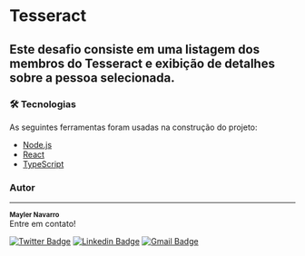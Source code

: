 # Tesseract 

## Este desafio consiste em uma listagem dos membros do Tesseract e exibição de detalhes sobre a pessoa selecionada.

### 🛠 Tecnologias

As seguintes ferramentas foram usadas na construção do projeto:

- [Node.js](https://nodejs.org/en/)
- [React](https://pt-br.reactjs.org/)
- [TypeScript](https://www.typescriptlang.org/)


### Autor
---
<sub><b>Mayler Navarro</b></sub> </br>
Entre em contato!

[![Twitter Badge](https://img.shields.io/badge/-@mndiaz-1ca0f1?style=flat-square&labelColor=1ca0f1&logo=twitter&logoColor=white&link=https://twitter.com/mndiaz90)](https://twitter.com/mndiaz90) [![Linkedin Badge](https://img.shields.io/badge/-mndiaz-blue?style=flat-square&logo=Linkedin&logoColor=white&link=https://www.linkedin.com/in/mndiaz90/)](https://www.linkedin.com/in/mndiaz90/) 
[![Gmail Badge](https://img.shields.io/badge/-mayler900123@gmail.com-c14438?style=flat-square&logo=Gmail&logoColor=white&link=mailto:mayler900123@gmail.com)](mailto:mayler900123@gmail.com)